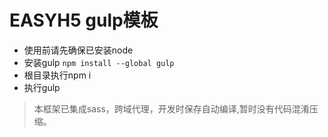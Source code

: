# EASYH5 gulp模板

- 使用前请先确保已安装node
- 安装gulp `npm install --global gulp`
- 根目录执行npm i
- 执行gulp
> 本框架已集成sass，跨域代理，开发时保存自动编译,暂时没有代码混淆压缩。